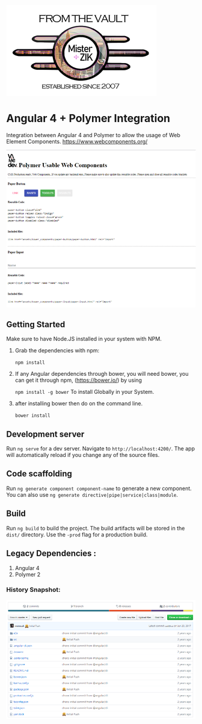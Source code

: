 ![alt text](from-the-vault-misterzik.png "FROM THE VAULT")

# Angular 4 + Polymer Integration

Integration between Angular 4 and Polymer to allow the usage of Web Element Components. https://www.webcomponents.org/
 

![alt text](demo.png "FROM THE VAULT")



## Getting Started

Make sure to have Node.JS installed in your system with NPM.

 1) Grab the dependencies with npm:

    `npm install`

2) If any Angular dependencies through bower, you will need bower, you can get it through npm, (https://bower.io/) by using

    `npm install -g bower`
To install Globally in your System.

3) after installing bower then do on the command line.

    `bower install`

## Development server

Run `ng serve` for a dev server. Navigate to `http://localhost:4200/`. The app will automatically reload if you change any of the source files.

## Code scaffolding

Run `ng generate component component-name` to generate a new component. You can also use `ng generate directive|pipe|service|class|module`.

## Build

Run `ng build` to build the project. The build artifacts will be stored in the `dist/` directory. Use the `-prod` flag for a production build.



## Legacy Dependencies :

1) Angular 4
2) Polymer 2


### History Snapshot:

![alt text](history.png "FROM THE VAULT")

